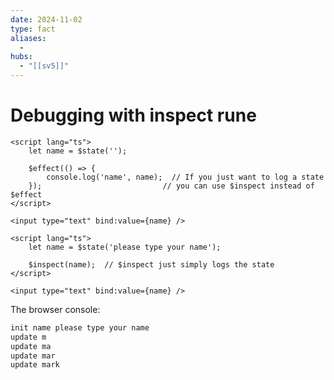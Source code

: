 ```yaml
---
date: 2024-11-02
type: fact
aliases:
  -
hubs:
  - "[[sv5]]"
---
```


# Debugging with inspect rune

```svelte
<script lang="ts">
	let name = $state('');

	$effect(() => {
		console.log('name', name);  // If you just want to log a state
	});                           // you can use $inspect instead of $effect
</script>

<input type="text" bind:value={name} />

```

```svelte
<script lang="ts">
	let name = $state('please type your name');

	$inspect(name);  // $inspect just simply logs the state
</script>

<input type="text" bind:value={name} />

```

The browser console:

```bash
init name please type your name
update m
update ma
update mar
update mark

```

